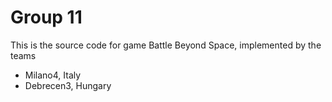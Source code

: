 Group 11
==================

This is the source code for game Battle Beyond Space, implemented by the teams

* Milano4, Italy
* Debrecen3, Hungary

